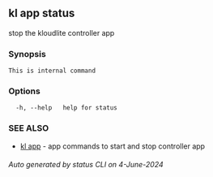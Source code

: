 ## kl app status

stop the kloudlite controller app

### Synopsis

```
This is internal command
```

### Options

```
  -h, --help   help for status
```

### SEE ALSO

* [kl app](kl_app.md)  - app commands to start and stop controller app

###### Auto generated by status CLI on 4-June-2024
